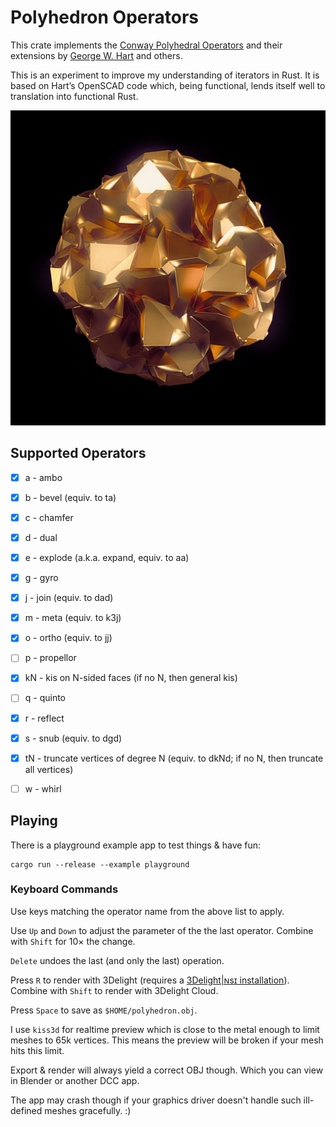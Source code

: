 # Polyhedron Operators

This crate implements the [Conway Polyhedral
Operators](http://en.wikipedia.org/wiki/Conway_polyhedron_notation)
and their extensions by [George W. Hart](http://www.georgehart.com/)
and others.

This is an experiment to improve my understanding of iterators
in Rust. It is based on Hart’s OpenSCAD code which, being
functional, lends itself well to translation into functional Rust.

![Some brutalist Polyhedron, rendered with 3Delight|ɴsɪ](polyhedron.jpg)

## Supported Operators

- [x] a - ambo
- [x] b - bevel (equiv. to ta)
- [x] c - chamfer
- [x] d - dual
- [x] e - explode (a.k.a. expand, equiv. to aa)
- [x] g - gyro
- [x] j - join (equiv. to dad)
- [x] m - meta (equiv. to k3j)
- [x] o - ortho (equiv. to jj)
- [ ] p - propellor
- [x] kN - kis on N-sided faces (if no N, then general kis)
- [ ] q - quinto
- [x] r - reflect
- [x] s - snub (equiv. to dgd)
- [x] tN - truncate vertices of degree N (equiv. to dkNd; if no N, then truncate all vertices)
- [ ] w - whirl


## Playing

There is a playground example app to test things & have fun:

```
cargo run --release --example playground
```

### Keyboard Commands

Use keys matching the operator name from the above
list to apply.

Use `Up` and `Down` to adjust the parameter of the
the last operator.
Combine with `Shift` for 10× the change.

`Delete` undoes the last (and only the last)
operation.

Press `R` to render with 3Delight (requires a
[3Delight|ɴsɪ installation](https://www.3delight.com/download)).
Combine with `Shift` to render with 3Delight Cloud.

Press `Space` to save as `$HOME/polyhedron.obj`.

I use `kiss3d` for realtime preview which is
close to the metal enough to limit meshes to
65k vertices. This means the preview will be
broken if your mesh hits this limit.

Export & render will always yield a correct OBJ though.
Which you can view in Blender or another DCC
app.

The app may crash though if your graphics driver
doesn't handle such ill-defined meshes gracefully. :)
